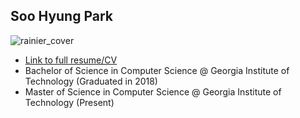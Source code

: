 

## Soo Hyung Park

![rainier_cover](https://i.imgur.com/QHfxvwa.jpg)

- [Link to full resume/CV](https://drive.google.com/file/d/1X9IcnU8nvx-rlsD5zdjB-hWQ_6MTj85o/view?usp=sharing)
- Bachelor of Science in Computer Science @ Georgia Institute of Technology (Graduated in 2018)
- Master of Science in Computer Science @ Georgia Institute of Technology (Present)

